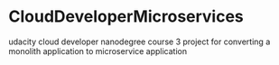# CloudDeveloperMicroservices
udacity cloud developer nanodegree course 3 project for converting a monolith application to microservice application
